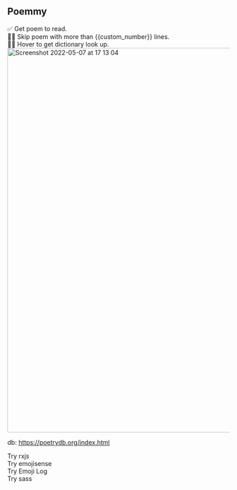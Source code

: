 ## Poemmy

✅ Get poem to read.  
👷‍♀️ Skip poem with more than {{custom_number}} lines.  
👷‍♀️ Hover to get dictionary look up.  
<img width="870" alt="Screenshot 2022-05-07 at 17 13 04" src="https://user-images.githubusercontent.com/76647602/167247694-f5884af6-b27b-4345-bae1-9dd73c37a873.png">


db: https://poetrydb.org/index.html  

Try rxjs  
Try emojisense  
Try Emoji Log  
Try sass
